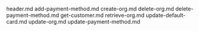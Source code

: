 header.md
add-payment-method.md
create-org.md
delete-org.md
delete-payment-method.md
get-customer.md
retrieve-org.md
update-default-card.md
update-org.md
update-payment-method.md